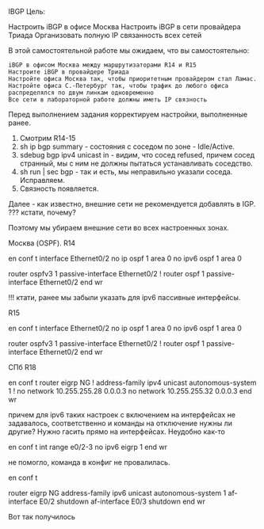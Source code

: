 IBGP
Цель:

Настроить iBGP в офисе Москва Настроить iBGP в сети провайдера Триада Организовать полную IP связанность всех сетей

В этой самостоятельной работе мы ожидаем, что вы самостоятельно:

    iBGP в офисом Москва между маршрутизаторами R14 и R15
    Настроите iBGP в провайдере Триада
    Настройте офиса Москва так, чтобы приоритетным провайдером стал Ламас.
    Настройте офиса С.-Петербург так, чтобы трафик до любого офиса распределялся по двум линкам одновременно
    Все сети в лабораторной работе должны иметь IP связность
    


Перед выполнением задания корректируем настройки, выполненные ранее.

1. Смотрим R14-15 
2. sh ip bgp summary - состояния с соседом по зоне - Idle/Active.
3. sdebug bgp ipv4 unicast in - видим, что сосед refused, причем сосед странный, мы с ним не должны пытаться устанавливать соседство.
4. sh run | sec bgp - так и есть, мы неправильно указали соседа. Исправляем. 
5. Связность появляется.

Далее - как известно, внешние сети не рекомендуется добавлять в IGP. ??? кстати, почему?

Поэтому мы убираем внешние сети во всех настроенных зонах.


Москва (OSPF).
R14

en
conf t
interface Ethernet0/2
 no ip ospf 1 area 0
 no ipv6 ospf 1 area 0
 

router ospfv3 1
 passive-interface Ethernet0/2
!
router ospf 1
  passive-interface Ethernet0/2
end
wr




!!! ктати, ранее мы забыли указать для ipv6 пассивные интерфейсы.







R15

en
conf t
interface Ethernet0/2
 no ip ospf 1 area 0
 no ipv6 ospf 1 area 0
 

router ospfv3 1
 passive-interface Ethernet0/2
!
router ospf 1
  passive-interface Ethernet0/2
end
wr




СПб R18

en
conf t
router eigrp NG
 !
 address-family ipv4 unicast autonomous-system 1
  !
  no network 10.255.255.28 0.0.0.3
  no network 10.255.255.32 0.0.0.3
end
wr


причем для ipv6 таких настроек с включением на интерфейсах не задавалось, соответственно и команды на отключение нужны ли другие? Нужно гасить прямо на интерфейсах. Неудобно как-то

en
conf t
int range e0/2-3
no ipv6 eigrp 1
end
wr

не помогло, команда в конфиг не провалилась.


en
conf t

router eigrp NG
 address-family ipv6 unicast autonomous-system 1
 af-interface E0/2
 shutdown
 af-interface E0/3
 shutdown
 end
 wr
 
 
 Вот так получилось
 


